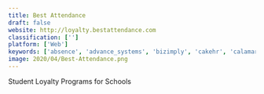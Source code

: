 ```yaml
---
title: Best Attendance
draft: false 
website: http://loyalty.bestattendance.com
classification: ['']
platform: ['Web']
keywords: ['absence', 'advance_systems', 'bizimply', 'cakehr', 'calamari', 'clockit', 'emplotime', 'jibble', 'kontact_-_ktimetracker', 'leaveboard', 'leevebot', 'mitrefinch', 'planmyleave', 'q>tar', 'rota_horizon', 'timecamp', 'timeclick', 'timeoffmanager', 'toggl', 'woffu', 'workly']
image: 2020/04/Best-Attendance.png
---
```

Student Loyalty Programs for Schools